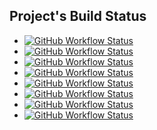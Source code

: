 ## Project's Build Status

- [![GitHub Workflow Status][ojp_img]][ojp_url]
- [![GitHub Workflow Status][mn_img]][mn_url]
- [![GitHub Workflow Status][jmh_img]][jmh_url]
- [![GitHub Workflow Status][tc_img]][tc_url]
- [![GitHub Workflow Status][dn_img]][dn_url]
- [![GitHub Workflow Status][gha_img]][gha_url]
- [![GitHub Workflow Status][ic_img]][ic_url]
- [![GitHub Workflow Status][ks_img]][ks_url]


<!-- Add https://github.com/sureshg/graal-native-dockerfile
     Add https://github.com/sureshg/flutter-web-app -->


[ojp_url]: https://github.com/sureshg/openjdk-playground/actions
[ojp_img]: https://img.shields.io/github/workflow/status/sureshg/openjdk-playground/CI?color=green&label=openjdk-playground&logo=java&logoColor=green&style=for-the-badge

[mn_url]: https://github.com/sureshg/micronaut-app/actions                       
[mn_img]: https://img.shields.io/github/workflow/status/sureshg/micronaut-app/Gradle%20Build?color=green&label=micronaut-app&logo=Github-Actions&logoColor=green&style=for-the-badge

[jmh_url]: https://github.com/sureshg/jmh-bench-sample/actions                        
[jmh_img]:https://img.shields.io/github/workflow/status/sureshg/jmh-bench-sample/JMH%20Sample%20CI?color=green&label=jmh-sample&logo=kotlin&logoColor=green&style=for-the-badge

[tc_url]: https://github.com/sureshg/testcontainers-kotlin/actions              
[tc_img]: https://img.shields.io/github/workflow/status/sureshg/testcontainers-kotlin/Gradle%20Build?color=green&label=testcontainers-kotlin&logo=docker&logoColor=green&style=for-the-badge

[ic_url]: https://travis-ci.org/sureshg/InstallCerts/builds
[ic_img]: https://img.shields.io/travis/sureshg/InstallCerts.svg?color=green&label=Install-Certs&logo=travis&logoColor=green&style=for-the-badge

[ks_url]: https://travis-ci.org/sureshg/InstallCerts/builds
[ks_img]: https://img.shields.io/travis/sureshg/kotlin-scratchpad.svg?color=green&label=Kotlin-Scratchpad&logo=travis&logoColor=green&style=for-the-badge

[dn_url]: https://github.com/sureshg/dart-native-sample/actions
[dn_img]: https://img.shields.io/github/workflow/status/sureshg/dart-native-sample/Dart%20Build?color=green&label=Dart%20Native&logo=dart&logoColor=green&style=for-the-badge

[gha_url]: https://github.com/sureshg/github-actions-test/actions                       
[gha_img]: https://img.shields.io/github/workflow/status/sureshg/github-actions-test/Github%20Action%20Test?color=green&label=Github-Action-Test&logo=Github-Actions&logoColor=green&style=for-the-badge
